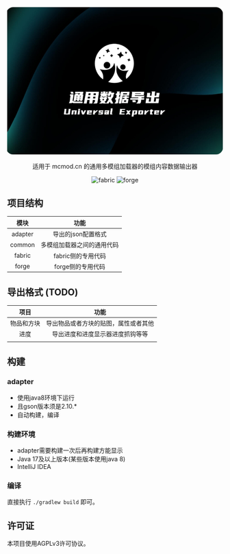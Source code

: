 <div align="center">
<a href="https://github.com/UniversalExporters/UniversalExporter">
<img src="common/src/main/resources/icon.png" />
</a>

适用于 mcmod.cn 的通用多模组加载器的模组内容数据输出器

<img alt="fabric" height="56" src="https://cdn.jsdelivr.net/npm/@intergrav/devins-badges@3/assets/cozy/supported/fabric_vector.svg">
<img alt="forge" height="56" src="https://cdn.jsdelivr.net/npm/@intergrav/devins-badges@3/assets/cozy/supported/forge_vector.svg">

</div>

## 项目结构

|   模块    |      功能       |
|:-------:|:-------------:|
| adapter |  导出的json配置格式  |
| common  | 多模组加载器之间的通用代码 |
| fabric  | fabric侧的专用代码  |
|  forge  |  forge侧的专用代码  |

## 导出格式 (TODO)

|  项目   |         功能         |
|:-----:|:------------------:|
| 物品和方块 | 导出物品或者方块的贴图，属性或者其他 |
|  进度   |  导出进度和进度显示器进度抓钩等等  |
|       |                    |

## 构建
### adapter
- 使用java8环境下运行
- 且gson版本须是2.10.*
- 自动构建，编译
### 构建环境
- adapter需要构建一次后再构建方能显示
- Java 17及以上版本(某些版本使用java 8)
- IntelliJ IDEA
### 编译
直接执行 `./gradlew build` 即可。

## 许可证
本项目使用AGPLv3许可协议。
